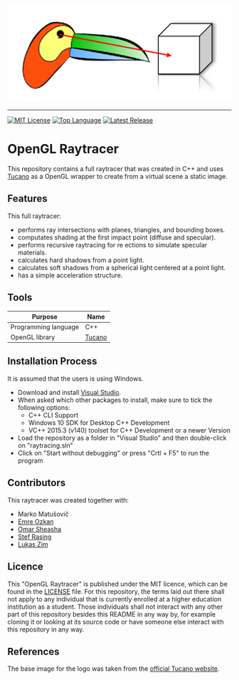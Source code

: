 <img src=img/opengl_raytracer_logo.png alt="OpenGL Raytracer" width="507" height="216">

--------------------------------------------------------------------------------
[![MIT License](https://img.shields.io/badge/license-MIT-green.svg)](https://github.com/johanneshagspiel/opengl-raytracer/LICENSE.md)
[![Top Language](https://img.shields.io/github/languages/top/johanneshagspiel/opengl-raytracer)](https://github.com/johanneshagspiel/opengl-raytracer)
[![Latest Release](https://img.shields.io/github/v/release/johanneshagspiel/opengl-raytracer)](https://github.com/johanneshagspiel/opengl-raytracer/releases/)

# OpenGL Raytracer

This repository contains a full raytracer that was created in C++ and uses [Tucano](https://www.lcg.ufrj.br/tucano/) as a OpenGL wrapper to create from a virtual scene a static image. 

## Features

This full raytracer:

- performs ray intersections with planes, triangles, and bounding boxes.
- computates shading at the first impact point (diffuse and specular).
- performs recursive raytracing for re ections to simulate specular materials.
- calculates hard shadows from a point light.
- calculates soft shadows from a spherical light centered at a point light.
- has a simple acceleration structure.

## Tools

| Purpose                | Name                                                                                                            |
|------------------------|-----------------------------------------------------------------------------------------------------------------|
| Programming language   | C++                                                                                           |
| OpenGL library         | [Tucano](https://www.lcg.ufrj.br/tucano/)                                                                                                      |

## Installation Process

It is assumed that the users is using Windows. 

- Download and install [Visual Studio](https://visualstudio.microsoft.com/).
- When asked which other packages to install, make sure to tick the following options:
  - C++ CLI Support
  - Windows 10 SDK for Desktop C++ Development
  - VC++ 2015.3 (v140) toolset for C++ Development or a newer Version
- Load the repository as a folder in "Visual Studio" and then double-click on "raytracing.sln"
- Click on "Start without debugging" or press "Crtl + F5" to run the program

## Contributors

This raytracer was created together with:

- Marko Matušovič
- [Emre Ozkan](https://github.com/emre6943)
- [Omar Sheasha](https://github.com/osheasha)
- [Stef Rasing](https://github.com/stefstef00)
- [Lukas Zim](https://github.com/LukasZim)

## Licence

This "OpenGL Raytracer" is published under the MIT licence, which can be found in the [LICENSE](LICENSE) file. For this repository, the terms laid out there shall not apply to any individual that is currently enrolled at a higher education institution as a student. Those individuals shall not interact with any other part of this repository besides this README in any way by, for example cloning it or looking at its source code or have someone else interact with this repository in any way.

## References

The base image for the logo was taken from the [official Tucano website](https://www.lcg.ufrj.br/tucano/tucano.png). 
